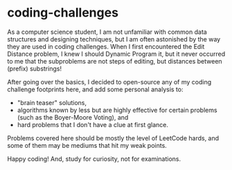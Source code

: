 # coding-challenges

As a computer science student, I am not unfamiliar with common data structures
and designing techniques, but I am often astonished by the way they are used in
coding challenges. When I first encountered the Edit Distance problem, I knew I
should Dynamic Program it, but it never occurred to me that the subproblems are
not steps of editing, but distances between (prefix) substrings!

After going over the basics, I decided to open-source any of my coding challenge
footprints here, and add some personal analysis to:

- "brain teaser" solutions,
- algorithms known by less but are highly effective for certain problems (such
  as the Boyer-Moore Voting), and
- hard problems that I don't have a clue at first glance.

Problems covered here should be mostly the level of LeetCode hards, and some of
them may be mediums that hit my weak points.

Happy coding! And, study for curiosity, not for examinations.
